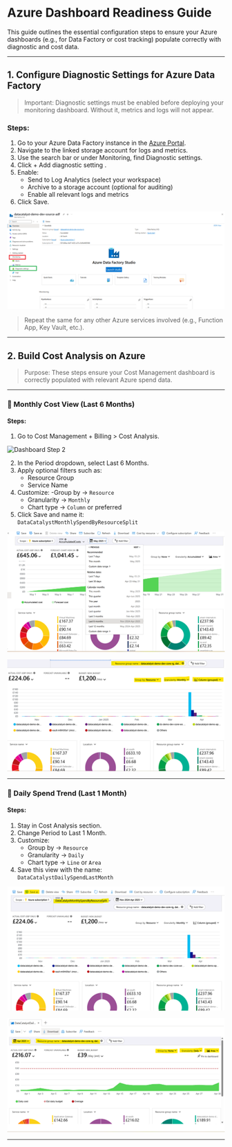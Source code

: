 #  Azure Dashboard Readiness Guide

This guide outlines the essential configuration steps to ensure your Azure dashboards (e.g., for Data Factory or cost tracking) populate correctly with diagnostic and cost data.

---

## 1.  Configure Diagnostic Settings for Azure Data Factory

> Important: Diagnostic settings must be enabled  before deploying your monitoring dashboard. Without it, metrics and logs will not appear.

###  Steps:

1. Go to your Azure Data Factory instance in the [Azure Portal](https://portal.azure.com/).
2. Navigate to the linked storage account for logs and metrics.
3. Use the search bar or under Monitoring, find Diagnostic settings.
4. Click + Add diagnostic setting .
5. Enable:
   - Send to Log Analytics (select your workspace)
   - Archive to a storage account (optional for auditing)
   - Enable all relevant logs and metrics
6. Click  Save.

![Dashboard Step 1](Dashboard1.png)


>  Repeat the same for any other Azure services involved (e.g., Function App, Key Vault, etc.).

---

## 2.  Build Cost Analysis on Azure

> Purpose: These steps ensure your Cost Management dashboard is correctly populated with relevant Azure spend data.

---

### 📆 Monthly Cost View (Last 6 Months)

#### Steps:

1. Go to Cost Management + Billing > Cost Analysis.

![Dashboard Step 2](Dashboard2.png)

2. In the Period dropdown, select Last 6 Months.
3. Apply optional filters such as:
   - Resource Group
   - Service Name
4. Customize:
   -Group by → `Resource`
   - Granularity → `Monthly`
   - Chart type → `Column` or preferred
5. Click Save and name it:  
   `DataCatalystMonthlySpendByResourceSplit`

![Dashboard Step 3](Dashboard3.png)

![Dashboard Step 4](Dashboard4.png)


---

### 📅 Daily Spend Trend (Last 1 Month)

#### Steps:

1. Stay in Cost Analysis section.
2. Change Period to Last 1 Month.
3. Customize:
   - Group by → `Resource`
   - Granularity → `Daily`
   - Chart type → `Line` or `Area`
4. Save this view with the name:  
   `DataCatalystDailySpendLastMonth`

![Dashboard Step 5](Dashboard5.png)

![Dashboard Step 6](Dashboard6.png)

---
